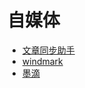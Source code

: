 # 自媒体

- [文章同步助手](https://www.wechatsync.com/)
- [windmark](https://windmark.pro/)
- [墨滴](https://www.mdnice.com/)
